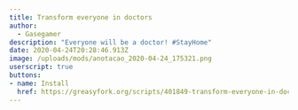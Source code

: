 ```yaml
---
title: Transform everyone in doctors
author:
  - Gasegamer
description: "Everyone will be a doctor! #StayHome"
date: 2020-04-24T20:28:46.913Z
image: /uploads/mods/anotacao_2020-04-24_175321.png
userscript: true
buttons:
- name: Install
  href: https://greasyfork.org/scripts/401849-transform-everyone-in-doctors/code/Transform%20everyone%20in%20doctors.user.js
---
```

